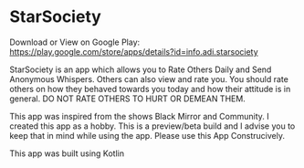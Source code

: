 # StarSociety
Download or View on Google Play: https://play.google.com/store/apps/details?id=info.adi.starsociety

StarSociety is an app which allows you to Rate Others Daily and Send Anonymous Whispers.
Others can also view and rate you.
You should rate others on how they behaved towards you today and how their attitude is in general. DO NOT RATE OTHERS TO HURT OR DEMEAN THEM.

This app was inspired from the shows Black Mirror and Community.
I created this app as a hobby. This is a preview/beta build and I advise you to keep that in mind while using the app.
Please use this App Construcively.

This app was built using Kotlin
